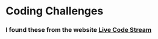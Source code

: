 # Coding Challenges

### I found these from the website [Live Code Stream](https://livecodestream.dev/challenge/)